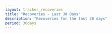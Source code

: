 ```yaml
---
layout: tracker_recoveries
title: "Recoveries - Last 30 Days"
description: "Recoveries for the last 30 days"
period: 30days
---
```

